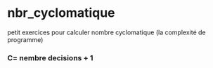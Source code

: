 # nbr_cyclomatique
petit exercices pour calculer nombre cyclomatique (la complexité de programme) <br>
<h3>C= nembre decisions + 1 </h3>
